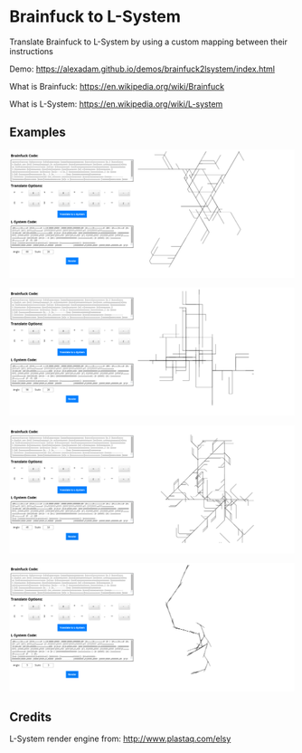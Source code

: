 # Brainfuck to L-System

Translate Brainfuck to L-System by using a custom mapping between their instructions

Demo: https://alexadam.github.io/demos/brainfuck2lsystem/index.html

What is Brainfuck: https://en.wikipedia.org/wiki/Brainfuck

What is L-System: https://en.wikipedia.org/wiki/L-system

## Examples

![alt p1.png](https://github.com/alexadam/brainfuck2lsystem/blob/master/p1.png?raw=true)

![alt p2.png](https://github.com/alexadam/brainfuck2lsystem/blob/master/p2.png?raw=true)

![alt p3.png](https://github.com/alexadam/brainfuck2lsystem/blob/master/p3.png?raw=true)

![alt p4.png](https://github.com/alexadam/brainfuck2lsystem/blob/master/p4.png?raw=true)

## Credits

L-System render engine from: http://www.plastaq.com/elsy
